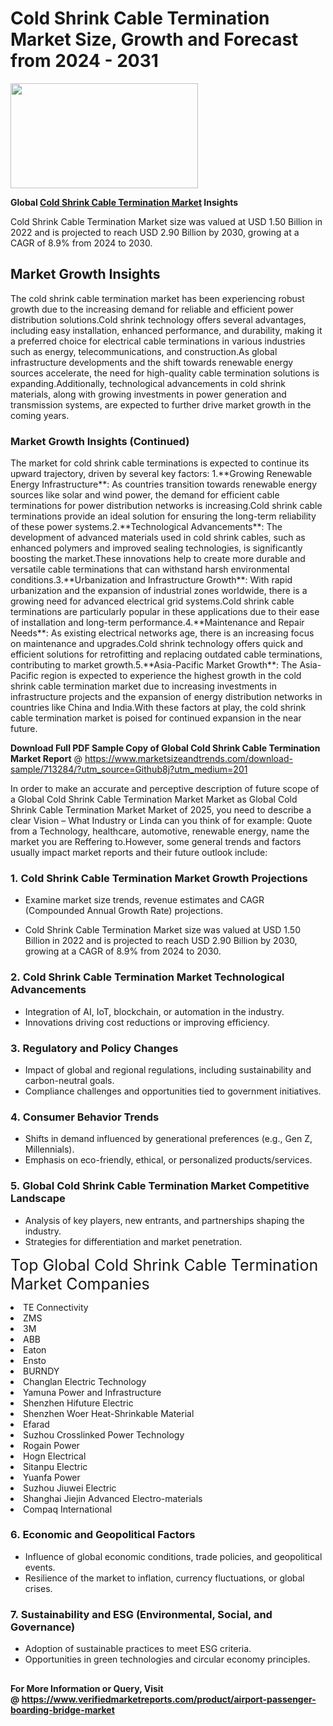<H1>Cold Shrink Cable Termination Market Size, Growth and Forecast from 2024 - 2031</H1><img class="aligncenter size-medium wp-image-584254" src="https://thirdeyenews.in/wp-content/uploads/2024/09/Global-Market-Research-300x168.jpeg" alt="" width="300" height="168" /><p><strong>Global&nbsp;<a href="https://www.marketsizeandtrends.com/download-sample/713284/?utm_source=Github8j?utm_medium=201">Cold Shrink Cable Termination Market</a> Insights</strong></p><p>Cold Shrink Cable Termination Market size was valued at USD 1.50 Billion in 2022 and is projected to reach USD 2.90 Billion by 2030, growing at a CAGR of 8.9% from 2024 to 2030.</p><p><h2>Market Growth Insights</h2> The cold shrink cable termination market has been experiencing robust growth due to the increasing demand for reliable and efficient power distribution solutions.Cold shrink technology offers several advantages, including easy installation, enhanced performance, and durability, making it a preferred choice for electrical cable terminations in various industries such as energy, telecommunications, and construction.As global infrastructure developments and the shift towards renewable energy sources accelerate, the need for high-quality cable termination solutions is expanding.Additionally, technological advancements in cold shrink materials, along with growing investments in power generation and transmission systems, are expected to further drive market growth in the coming years.<h3>Market Growth Insights (Continued)</h3> The market for cold shrink cable terminations is expected to continue its upward trajectory, driven by several key factors: 1.**Growing Renewable Energy Infrastructure**: As countries transition towards renewable energy sources like solar and wind power, the demand for efficient cable terminations for power distribution networks is increasing.Cold shrink cable terminations provide an ideal solution for ensuring the long-term reliability of these power systems.2.**Technological Advancements**: The development of advanced materials used in cold shrink cables, such as enhanced polymers and improved sealing technologies, is significantly boosting the market.These innovations help to create more durable and versatile cable terminations that can withstand harsh environmental conditions.3.**Urbanization and Infrastructure Growth**: With rapid urbanization and the expansion of industrial zones worldwide, there is a growing need for advanced electrical grid systems.Cold shrink cable terminations are particularly popular in these applications due to their ease of installation and long-term performance.4.**Maintenance and Repair Needs**: As existing electrical networks age, there is an increasing focus on maintenance and upgrades.Cold shrink technology offers quick and efficient solutions for retrofitting and replacing outdated cable terminations, contributing to market growth.5.**Asia-Pacific Market Growth**: The Asia-Pacific region is expected to experience the highest growth in the cold shrink cable termination market due to increasing investments in infrastructure projects and the expansion of energy distribution networks in countries like China and India.With these factors at play, the cold shrink cable termination market is poised for continued expansion in the near future.<p><span class=""><strong>Download Full PDF Sample Copy of Global Cold Shrink Cable Termination Market Report</strong> @ <a href="https://www.marketsizeandtrends.com/download-sample/713284/?utm_source=Github8j?utm_medium=201" target="_blank">https://www.marketsizeandtrends.com/download-sample/713284/?utm_source=Github8j?utm_medium=201</a></span></p><p>In order to make an accurate and perceptive description of future scope of a Global&nbsp;Cold Shrink Cable Termination Market Market as Global&nbsp;Cold Shrink Cable Termination Market Market of 2025, you need to describe a clear Vision &ndash; What Industry or Linda can you think of for example: Quote from a Technology, healthcare, automotive, renewable energy, name the market you are Reffering to.However, some general trends and factors usually impact market reports and their future outlook include:</p><h3>1.&nbsp;<strong>Cold Shrink Cable Termination Market Growth Projections</strong></h3><ul><li>Examine market size trends, revenue estimates and CAGR (Compounded Annual Growth Rate) projections.</li><li><p>Cold Shrink Cable Termination Market size was valued at USD 1.50 Billion in 2022 and is projected to reach USD 2.90 Billion by 2030, growing at a CAGR of 8.9% from 2024 to 2030.</p></li></ul><h3>2.&nbsp;<strong>Cold Shrink Cable Termination Market Technological Advancements</strong></h3><ul><li>Integration of AI, IoT, blockchain, or automation in the industry.</li><li>Innovations driving cost reductions or improving efficiency.</li></ul><h3>3.&nbsp;<strong>Regulatory and Policy Changes</strong></h3><ul><li>Impact of global and regional regulations, including sustainability and carbon-neutral goals.</li><li>Compliance challenges and opportunities tied to government initiatives.</li></ul><h3>4.&nbsp;<strong>Consumer Behavior Trends</strong></h3><ul><li>Shifts in demand influenced by generational preferences (e.g., Gen Z, Millennials).</li><li>Emphasis on eco-friendly, ethical, or personalized products/services.</li></ul><h3>5.&nbsp;<strong>Global Cold Shrink Cable Termination Market Competitive Landscape</strong></h3><ul><li>Analysis of key players, new entrants, and partnerships shaping the industry.</li><li>Strategies for differentiation and market penetration.</li></ul><p data-pm-slice="1 1 []"><span style="color: inherit; font-family: inherit; font-size: 25px;">Top Global Cold Shrink Cable Termination Market Companies</span></p><div class="" data-test-id=""><p><li>TE Connectivity</li><li> ZMS</li><li> 3M</li><li> ABB</li><li> Eaton</li><li> Ensto</li><li> BURNDY</li><li> Changlan Electric Technology</li><li> Yamuna Power and Infrastructure</li><li> Shenzhen Hifuture Electric</li><li> Shenzhen Woer Heat-Shrinkable Material</li><li> Efarad</li><li> Suzhou Crosslinked Power Technology</li><li> Rogain Power</li><li> Hogn Electrical</li><li> Sitanpu Electric</li><li> Yuanfa Power</li><li> Suzhou Jiuwei Electric</li><li> Shanghai Jiejin Advanced Electro-materials</li><li> Compaq International</li></p></div><h3>6.&nbsp;<strong>Economic and Geopolitical Factors</strong></h3><ul><li>Influence of global economic conditions, trade policies, and geopolitical events.</li><li>Resilience of the market to inflation, currency fluctuations, or global crises.</li></ul><h3>7.&nbsp;<strong>Sustainability and ESG (Environmental, Social, and Governance)</strong></h3><ul><li>Adoption of sustainable practices to meet ESG criteria.</li><li>Opportunities in green technologies and circular economy principles.</li></ul><h2><strong style="font-size: 14px;">For More Information or Query, Visit @&nbsp;</strong><a style="background-color: #ffffff; font-size: 14px;" href="https://www.marketsizeandtrends.com/report/cold-shrink-cable-termination-market/" target="_blank">https://www.verifiedmarketreports.com/product/airport-passenger-boarding-bridge-market</a></h2>